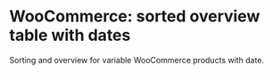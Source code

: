 # WooCommerce: sorted overview table with dates
Sorting and overview for variable WooCommerce products with date.
